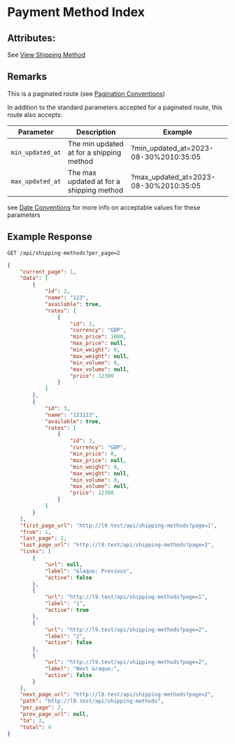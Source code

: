 # Payment Method Index

## Attributes:

See [View Shipping Method](VIEW.md)

## Remarks

This is a paginated route (see [Pagination Conventions](../../CONVENTIONS.md#pagination-conventions))

In addition to the standard parameters accepted for a paginated route, this route also accepts:

| Parameter        | Description                                | Example                                 |
|------------------|--------------------------------------------|-----------------------------------------|
| `min_updated_at` | The min updated at for a shipping method   | ?min_updated_at=2023-08-30%2010:35:05   |
| `max_updated_at` | The max updated at for a shipping method   | ?max_updated_at=2023-08-30%2010:35:05   |

see [Date Conventions](../../CONVENTIONS.md#date-conventions) for more info on acceptable values for these parameters

## Example Response

```http request
GET /api/shipping-methods?per_page=2
```

```json lines
{
    "current_page": 1,
    "data": [
        {
            "id": 2,
            "name": "123",
            "available": true,
            "rates": [
                {
                    "id": 2,
                    "currency": "GBP",
                    "min_price": 1000,
                    "max_price": null,
                    "min_weight": 0,
                    "max_weight": null,
                    "min_volume": 0,
                    "max_volume": null,
                    "price": 12300
                }
            ]
        },
        {
            "id": 3,
            "name": "123123",
            "available": true,
            "rates": [
                {
                    "id": 3,
                    "currency": "GBP",
                    "min_price": 0,
                    "max_price": null,
                    "min_weight": 0,
                    "max_weight": null,
                    "min_volume": 0,
                    "max_volume": null,
                    "price": 12300
                }
            ]
        }
    ],
    "first_page_url": "http://l9.test/api/shipping-methods?page=1",
    "from": 1,
    "last_page": 2,
    "last_page_url": "http://l9.test/api/shipping-methods?page=2",
    "links": [
        {
            "url": null,
            "label": "&laquo; Previous",
            "active": false
        },
        {
            "url": "http://l9.test/api/shipping-methods?page=1",
            "label": "1",
            "active": true
        },
        {
            "url": "http://l9.test/api/shipping-methods?page=2",
            "label": "2",
            "active": false
        },
        {
            "url": "http://l9.test/api/shipping-methods?page=2",
            "label": "Next &raquo;",
            "active": false
        }
    ],
    "next_page_url": "http://l9.test/api/shipping-methods?page=2",
    "path": "http://l9.test/api/shipping-methods",
    "per_page": 2,
    "prev_page_url": null,
    "to": 2,
    "total": 4
}
```
